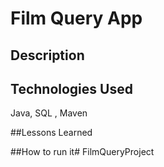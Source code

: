 # Film Query App

## Description

## Technologies Used
Java, SQL , Maven

##Lessons Learned

##How to run it# FilmQueryProject
